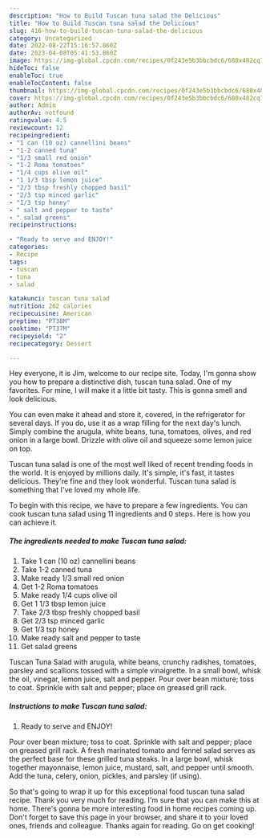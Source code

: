```yaml
---
description: "How to Build Tuscan tuna salad the Delicious"
title: "How to Build Tuscan tuna salad the Delicious"
slug: 416-how-to-build-tuscan-tuna-salad-the-delicious
category: Uncategorized
date: 2022-08-22T15:16:57.860Z
date: 2023-04-08T05:41:53.860Z
image: https://img-global.cpcdn.com/recipes/0f243e5b3bbcbdc6/680x482cq70/tuscan-tuna-salad-recipe-main-photo.jpg
hideToc: false
enableToc: true
enableTocContent: false
thumbnail: https://img-global.cpcdn.com/recipes/0f243e5b3bbcbdc6/680x482cq70/tuscan-tuna-salad-recipe-main-photo.jpg
cover: https://img-global.cpcdn.com/recipes/0f243e5b3bbcbdc6/680x482cq70/tuscan-tuna-salad-recipe-main-photo.jpg
author: Admin
authorAv: notfound
ratingvalue: 4.5
reviewcount: 12
recipeingredient:
- "1 can (10 oz) cannellini beans"
- "1-2 canned tuna"
- "1/3 small red onion"
- "1-2 Roma tomatoes"
- "1/4 cups olive oil"
- "1 1/3 tbsp lemon juice"
- "2/3 tbsp freshly chopped basil"
- "2/3 tsp minced garlic"
- "1/3 tsp honey"
- " salt and pepper to taste"
- " salad greens"
recipeinstructions:

- "Ready to serve and ENJOY!"
categories:
- Recipe
tags:
- tuscan
- tuna
- salad

katakunci: tuscan tuna salad 
nutrition: 262 calories
recipecuisine: American
preptime: "PT38M"
cooktime: "PT37M"
recipeyield: "2"
recipecategory: Dessert

---
```



Hey everyone, it is Jim, welcome to our recipe site. Today, I'm gonna show you how to prepare a distinctive dish, tuscan tuna salad. One of my favorites. For mine, I will make it a little bit tasty. This is gonna smell and look delicious.

You can even make it ahead and store it, covered, in the refrigerator for several days. If you do, use it as a wrap filling for the next day&#39;s lunch. Simply combine the arugula, white beans, tuna, tomatoes, olives, and red onion in a large bowl. Drizzle with olive oil and squeeze some lemon juice on top.

Tuscan tuna salad is one of the most well liked of recent trending foods in the world. It is enjoyed by millions daily. It's simple, it's fast, it tastes delicious. They're fine and they look wonderful. Tuscan tuna salad is something that I've loved my whole life.


To begin with this recipe, we have to prepare a few ingredients. You can cook tuscan tuna salad using 11 ingredients and 0 steps. Here is how you can achieve it.

<!--inarticleads1-->

##### The ingredients needed to make Tuscan tuna salad:

1. Take 1 can (10 oz) cannellini beans
1. Take 1-2 canned tuna
1. Make ready 1/3 small red onion
1. Get 1-2 Roma tomatoes
1. Make ready 1/4 cups olive oil
1. Get 1 1/3 tbsp lemon juice
1. Take 2/3 tbsp freshly chopped basil
1. Get 2/3 tsp minced garlic
1. Get 1/3 tsp honey
1. Make ready  salt and pepper to taste
1. Get  salad greens


Tuscan Tuna Salad with arugula, white beans, crunchy radishes, tomatoes, parsley and scallions tossed with a simple vinaigrette. In a small bowl, whisk the oil, vinegar, lemon juice, salt and pepper. Pour over bean mixture; toss to coat. Sprinkle with salt and pepper; place on greased grill rack. 

<!--inarticleads2-->

##### Instructions to make Tuscan tuna salad:


1. Ready to serve and ENJOY!

Pour over bean mixture; toss to coat. Sprinkle with salt and pepper; place on greased grill rack. A fresh marinated tomato and fennel salad serves as the perfect base for these grilled tuna steaks. In a large bowl, whisk together mayonnaise, lemon juice, mustard, salt, and pepper until smooth. Add the tuna, celery, onion, pickles, and parsley (if using). 

So that's going to wrap it up for this exceptional food tuscan tuna salad recipe. Thank you very much for reading. I'm sure that you can make this at home. There's gonna be more interesting food in home recipes coming up. Don't forget to save this page in your browser, and share it to your loved ones, friends and colleague. Thanks again for reading. Go on get cooking!
